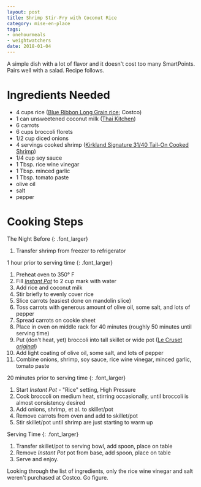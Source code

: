 ```yaml
---
layout: post
title: Shrimp Stir-Fry with Coconut Rice
category: mise-en-place
tags:
- onehourmeals
- weightwatchers
date: 2018-01-04
---
```


A simple dish with a lot of flavor and it doesn't cost too many SmartPoints. Pairs well with a salad. Recipe follows.

# Ingredients Needed

- 4 cups rice ([Blue Ribbon Long Grain rice](https://www.costcobusinessdelivery.com/Blue-Ribbon-Long-Grain-Rice%2C-25-lbs.product.11367776.html); Costco)
- 1 can unsweetened coconut milk ([Thai Kitchen](https://www.amazon.com/Thai-Kitchen-Coconut-Milk-13-66/dp/B000GZSDZI))
- 6 carrots
- 6 cups broccoli florets
- 1/2 cup diced onions
- 4 servings cooked shrimp ([Kirkland Signature 31/40 Tail-On Cooked Shrimp](https://www.costcobusinessdelivery.com/Kirkland-Signature-3140-Tail-On-Cooked-Shrimp%2c-2-lbs.product.11094594.html))
- 1/4 cup soy sauce
- 1 Tbsp. rice wine vinegar
- 1 Tbsp. minced garlic
- 1 Tbsp. tomato paste
- olive oil
- salt
- pepper

# Cooking Steps

The Night Before
{: .font_larger}

1. Transfer shrimp from freezer to refrigerator

1 hour prior to serving time
{: .font_larger}

1. Preheat oven to 350&deg; F
1. Fill [_Instant Pot_](https://www.amazon.com/Instant-Pot-Multi-Use-Programmable-Packaging/dp/B00FLYWNYQ) to 2 cup mark with water
1. Add rice and coconut milk
1. Stir briefly to evenly cover rice
1. Slice carrots (easiest done on mandolin slice)
1. Toss carrots with generous amount of olive oil, some salt, and lots of pepper
1. Spread carrots on cookie sheet
1. Place in oven on middle rack for 40 minutes (roughly 50 minutes until serving time)
1. Put (don't heat, yet) broccoli into tall skillet or wide pot ([Le Cruset _original_](https://www.lecreuset.com/1925-original-cocotte))
1. Add light coating of olive oil, some salt, and lots of pepper
1. Combine onions, shrimp, soy sauce, rice wine vinegar, minced garlic, tomato paste

20 minutes prior to serving time
{: .font_larger}

1. Start _Instant Pot_ - "Rice" setting, High Pressure
1. Cook broccoli on medium heat, stirring occasionally, until broccoli is almost consistency desired
1. Add onions, shrimp, et al. to skillet/pot
1. Remove carrots from oven and add to skillet/pot
1. Stir skillet/pot until shrimp are just starting to warm up

Serving Time
{: .font_larger}

1. Transfer skillet/pot to serving bowl, add spoon, place on table
1. Remove _Instant Pot_ pot from base, add spoon, place on table
1. Serve and enjoy.

Looking through the list of ingredients, only the rice wine vinegar and salt weren't purchased at Costco. Go figure.